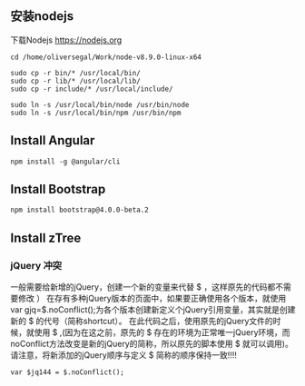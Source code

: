 
## 安装nodejs

下载Nodejs https://nodejs.org

```
cd /home/oliversegal/Work/node-v8.9.0-linux-x64

sudo cp -r bin/* /usr/local/bin/
sudo cp -r lib/* /usr/local/lib/
sudo cp -r include/* /usr/local/include/

sudo ln -s /usr/local/bin/node /usr/bin/node
sudo ln -s /usr/local/bin/npm /usr/bin/npm

```

## Install Angular
`npm install -g @angular/cli`


## Install Bootstrap

`npm install bootstrap@4.0.0-beta.2`

## Install zTree

### jQuery 冲突
一般需要给新增的jQuery，创建一个新的变量来代替 $ ，这样原先的代码都不需要修改 ）
在存有多种jQuery版本的页面中，如果要正确使用各个版本，就使用var gjq=$.noConflict();为各个版本创建新定义个jQuery引用变量，其实就是创建新的 $ 的代号（简称shortcut）。
在此代码之后，使用原先的jQuery文件的时候，就使用 $ ,(因为在这之前，原先的 $ 存在的环境为正常唯一jQuery环境，而noConflict方法改变是新的jQuery的简称，所以原先的脚本使用 $ 就可以调用)。
请注意，将新添加的jQuery顺序与定义 $ 简称的顺序保持一致!!!!

`var $jq144 = $.noConflict();`


